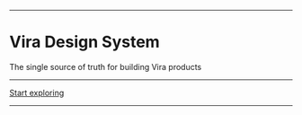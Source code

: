 <!-- _coverpage.md -->

<div class="container">
    <div class="box is-large">
        <hr class="is-small">
        <h1 class="title is-size-2-mobile has-text-dark is-family-secondary has-text-weight-bold is-spaced">Vira Design System</h1>
        <div class="subtitle is-4 is-size-5-mobile has-text-grey-dark">The single source of truth for building Vira products</div>
        <hr class="is-hidden-mobile">
        <a href="#/?id=main" class="button is-medium is-dark is-beefy is-glowing is-hidden-mobile">Start exploring</a>
        <hr class="is-hidden-mobile">
    </div>
</div>

